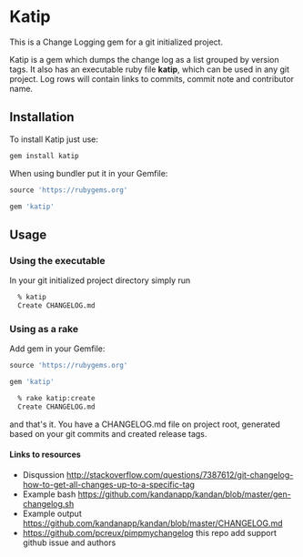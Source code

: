 Katip
=========

This is a Change Logging gem for a git initialized project.

Katip is a gem which dumps the change log as a list grouped by version tags.
It also has an executable ruby file **katip**, which can be used in any git project.
Log rows will contain links to commits, commit note and contributor name.

## Installation

To install Katip just use:

```sh
gem install katip
```

When using bundler put it in your Gemfile:

```ruby
source 'https://rubygems.org'

gem 'katip'
```

## Usage

### Using the executable

In your git initialized project directory simply run

```sh
  % katip
  Create CHANGELOG.md
```


### Using as a rake
Add gem in your Gemfile:

```ruby
source 'https://rubygems.org'

gem 'katip'
```

```sh
  % rake katip:create
  Create CHANGELOG.md
```

and that's it. You have a CHANGELOG.md file on project root, generated based on your git commits and created release tags.

#### Links to resources

* Disqussion http://stackoverflow.com/questions/7387612/git-changelog-how-to-get-all-changes-up-to-a-specific-tag
* Example bash https://github.com/kandanapp/kandan/blob/master/gen-changelog.sh
* Example output https://github.com/kandanapp/kandan/blob/master/CHANGELOG.md
* https://github.com/pcreux/pimpmychangelog this repo add support github issue and authors

